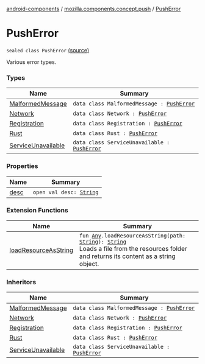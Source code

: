 [android-components](../../index.md) / [mozilla.components.concept.push](../index.md) / [PushError](./index.md)

# PushError

`sealed class PushError` [(source)](https://github.com/mozilla-mobile/android-components/blob/master/components/concept/push/src/main/java/mozilla/components/concept/push/PushProcessor.kt#L98)

Various error types.

### Types

| Name | Summary |
|---|---|
| [MalformedMessage](-malformed-message/index.md) | `data class MalformedMessage : `[`PushError`](./index.md) |
| [Network](-network/index.md) | `data class Network : `[`PushError`](./index.md) |
| [Registration](-registration/index.md) | `data class Registration : `[`PushError`](./index.md) |
| [Rust](-rust/index.md) | `data class Rust : `[`PushError`](./index.md) |
| [ServiceUnavailable](-service-unavailable/index.md) | `data class ServiceUnavailable : `[`PushError`](./index.md) |

### Properties

| Name | Summary |
|---|---|
| [desc](desc.md) | `open val desc: `[`String`](https://kotlinlang.org/api/latest/jvm/stdlib/kotlin/-string/index.html) |

### Extension Functions

| Name | Summary |
|---|---|
| [loadResourceAsString](../../mozilla.components.support.test.file/kotlin.-any/load-resource-as-string.md) | `fun `[`Any`](https://kotlinlang.org/api/latest/jvm/stdlib/kotlin/-any/index.html)`.loadResourceAsString(path: `[`String`](https://kotlinlang.org/api/latest/jvm/stdlib/kotlin/-string/index.html)`): `[`String`](https://kotlinlang.org/api/latest/jvm/stdlib/kotlin/-string/index.html)<br>Loads a file from the resources folder and returns its content as a string object. |

### Inheritors

| Name | Summary |
|---|---|
| [MalformedMessage](-malformed-message/index.md) | `data class MalformedMessage : `[`PushError`](./index.md) |
| [Network](-network/index.md) | `data class Network : `[`PushError`](./index.md) |
| [Registration](-registration/index.md) | `data class Registration : `[`PushError`](./index.md) |
| [Rust](-rust/index.md) | `data class Rust : `[`PushError`](./index.md) |
| [ServiceUnavailable](-service-unavailable/index.md) | `data class ServiceUnavailable : `[`PushError`](./index.md) |
